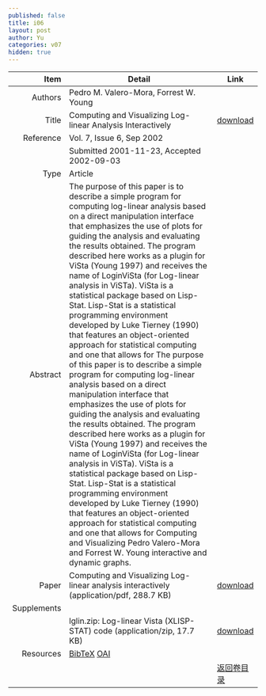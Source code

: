 ```yaml
---
published: false
title: i06
layout: post
author: Yu
categories: v07
hidden: true
---
```


| Item | Detail | Link |
|---:|---|---|
| Authors | Pedro M. Valero-Mora, Forrest W. Young| |
| Title |Computing and Visualizing Log-linear Analysis Interactively | [download](http://www.jstatsoft.org/v07/i06/paper) |
| Reference |Vol. 7, Issue 6, Sep 2002 | |
| | Submitted 2001-11-23, Accepted 2002-09-03| | 
| Type | Article| |
| Abstract | The purpose of this paper is to describe a simple program for computing log-linear analysis based on a direct manipulation interface that emphasizes the use of plots for guiding the analysis and evaluating the results obtained. The program described here works as a plugin for ViSta (Young 1997) and receives the name of LoginViSta (for Log-linear analysis in ViSTa). ViSta is a statistical package based on Lisp-Stat. Lisp-Stat is a statistical programming environment developed by Luke Tierney (1990) that features an object-oriented approach for statistical computing and one that allows for The purpose of this paper is to describe a simple program for computing log-linear analysis based on a direct manipulation interface that emphasizes the use of plots for guiding the analysis and evaluating the results obtained. The program described here works as a plugin for ViSta (Young 1997) and receives the name of LoginViSta (for Log-linear analysis in ViSTa). ViSta is a statistical package based on Lisp-Stat. Lisp-Stat is a statistical programming environment developed by Luke Tierney (1990) that features an object-oriented approach for statistical computing and one that allows for Computing and Visualizing Pedro Valero-Mora and Forrest W. Young interactive and dynamic graphs.| |
| Paper | Computing and Visualizing Log-linear analysis interactively  (application/pdf, 288.7 KB)| [download](http://www.jstatsoft.org/v07/i06/paper) |
| Supplements | | |
| |lglin.zip: Log-linear Vista (XLISP-STAT) code  (application/zip, 17.7 KB)|  [download](http://www.jstatsoft.org/v07/i06/supp/1) |
| Resources | [BibTeX](http://www.jstatsoft.org/v07/i06/bibtex) [OAI](http://www.jstatsoft.org/oai?verb=GetRecord&identifier=oai.jstatsoft/v07/i06&prefix=oai_dc)| |
| |  | [返回卷目录]({{site.baseurl}}/volume/v07.html) |